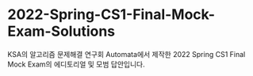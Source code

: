 # 2022-Spring-CS1-Final-Mock-Exam-Solutions
KSA의 알고리즘 문제해결 연구회 Automata에서 제작한 2022 Spring CS1 Final Mock Exam의 에디토리얼 및 모범 답안입니다.

